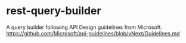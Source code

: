 # rest-query-builder
A query builder following API Design guidelines from Microsoft. https://github.com/Microsoft/api-guidelines/blob/vNext/Guidelines.md
